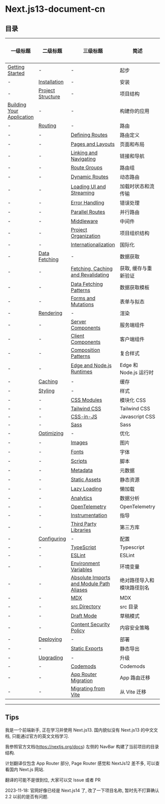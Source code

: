# Next.js13-document-cn

## 目录

| 一级标题                                                                                                                                                           | 二级标题                                                                                                                                                      | 三级标题                                                                                                                                                                                                         | 简述                       | 已完成 |
| ------------------------------------------------------------------------------------------------------------------------------------------------------------------ | ------------------------------------------------------------------------------------------------------------------------------------------------------------- | ---------------------------------------------------------------------------------------------------------------------------------------------------------------------------------------------------------------- | -------------------------- | ------ |
| [Getting Started](https://github.com/Wwwmmxxx/nextjs13-document-cn/blob/master/1.%20Getting%20Started/0.%20Getting%20Started.md)                                   | -                                                                                                                                                             | -                                                                                                                                                                                                                | 起步                       | \[√\]  |
| -                                                                                                                                                                  | [Installation](https://github.com/Wwwmmxxx/nextjs13-document-cn/blob/master/1.%20Getting%20Started/1.%20Installation.md)                                      | -                                                                                                                                                                                                                | 安装                       | \[√\]  |
| -                                                                                                                                                                  | [Project Structure](https://github.com/Wwwmmxxx/nextjs13-document-cn/blob/master/1.%20Getting%20Started/2.%20Project%20Structure.md)                          | -                                                                                                                                                                                                                | 项目结构                   | \[√\]  |
| [Building Your Application](https://github.com/Wwwmmxxx/nextjs13-document-cn/blob/master/2.%20Building%20Your%20Application/0.%20Building%20Your%20Application.md) | -                                                                                                                                                             | -                                                                                                                                                                                                                | 构建你的应用               | \[√\]  |
| -                                                                                                                                                                  | [Routing](https://github.com/Wwwmmxxx/nextjs13-document-cn/blob/master/2.%20Building%20Your%20Application/1.%20Routing/0.%20Routing.md)                       | -                                                                                                                                                                                                                | 路由                       | \[√\]  |
| -                                                                                                                                                                  | -                                                                                                                                                             | [Defining Routes](https://github.com/Wwwmmxxx/nextjs13-document-cn/blob/master/2.%20Building%20Your%20Application/1.%20Routing/1.%20Defining%20Routes.md)                                                        | 路由定义                   | \[√\]  |
| -                                                                                                                                                                  | -                                                                                                                                                             | [Pages and Layouts](https://github.com/Wwwmmxxx/nextjs13-document-cn/blob/master/2.%20Building%20Your%20Application/1.%20Routing/2.%20Pages%20and%20Layouts.md)                                                  | 页面和布局                 | \[√\]  |
| -                                                                                                                                                                  | -                                                                                                                                                             | [Linking and Navigating](https://github.com/Wwwmmxxx/nextjs13-document-cn/blob/master/2.%20Building%20Your%20Application/1.%20Routing/3.%20Linking%20and%20Navigating.md)                                        | 链接和导航                 | \[√\]  |
| -                                                                                                                                                                  | -                                                                                                                                                             | [Route Groups](https://github.com/Wwwmmxxx/nextjs13-document-cn/blob/master/2.%20Building%20Your%20Application/1.%20Routing/4.%20Route%20Groups.md)                                                              | 路由组                     | \[√\]  |
| -                                                                                                                                                                  | -                                                                                                                                                             | [Dynamic Routes](https://github.com/Wwwmmxxx/nextjs13-document-cn/blob/master/2.%20Building%20Your%20Application/1.%20Routing/5.%20Dynamic%20Routes.md)                                                          | 动态路由                   | \[√\]  |
| -                                                                                                                                                                  | -                                                                                                                                                             | [Loading UI and Streaming](https://github.com/Wwwmmxxx/nextjs13-document-cn/blob/master/2.%20Building%20Your%20Application/1.%20Routing/6.%20Loading%20UI%20and%20Streaming.md)                                  | 加载时状态和流传输         | \[√\]  |
| -                                                                                                                                                                  | -                                                                                                                                                             | [Error Handling](https://github.com/Wwwmmxxx/nextjs13-document-cn/blob/master/2.%20Building%20Your%20Application/1.%20Routing/7.%20Error%20Handling.md)                                                          | 错误处理                   | \[√\]  |
| -                                                                                                                                                                  | -                                                                                                                                                             | [Parallel Routes](https://github.com/Wwwmmxxx/nextjs13-document-cn/blob/master/2.%20Building%20Your%20Application/1.%20Routing/8.%20Parallel%20Routes.md)                                                        | 并行路由                   | \[√\]  |
| -                                                                                                                                                                  | -                                                                                                                                                             | [Middleware](https://github.com/Wwwmmxxx/nextjs13-document-cn/blob/master/2.%20Building%20Your%20Application/1.%20Routing/11.%20Middleware.md)                                                                   | 中间件                     | \[√\]  |
| -                                                                                                                                                                  | -                                                                                                                                                             | [Project Organization](https://github.com/Wwwmmxxx/nextjs13-document-cn/blob/master/2.%20Building%20Your%20Application/1.%20Routing/12.%20Project%20Organization.md)                                             | 项目组织结构               | \[√\]  |
| -                                                                                                                                                                  | -                                                                                                                                                             | [Internationalization](https://github.com/Wwwmmxxx/nextjs13-document-cn/blob/master/2.%20Building%20Your%20Application/1.%20Routing/13.%20Internationalization.md)                                               | 国际化                     | \[√\]  |
| -                                                                                                                                                                  | [Data Fetching](https://github.com/Wwwmmxxx/nextjs13-document-cn/blob/master/2.%20Building%20Your%20Application/2.%20Data%20Fetching/0.%20Data%20Fetching.md) | -                                                                                                                                                                                                                | 数据获取                   | \[√\]  |
| -                                                                                                                                                                  | -                                                                                                                                                             | [Fetching, Caching and Revalidating](https://github.com/Wwwmmxxx/nextjs13-document-cn/blob/master/2.%20Building%20Your%20Application/2.%20Data%20Fetching/1.%20Fetching%2C%20Caching%2C%20and%20Revalidating.md) | 获取, 缓存与重新验证       | \[√\]  |
| -                                                                                                                                                                  | -                                                                                                                                                             | [Data Fetching Patterns](https://github.com/Wwwmmxxx/nextjs13-document-cn/blob/master/2.%20Building%20Your%20Application/2.%20Data%20Fetching/2.%20Data%20Fetching%20Patterns.md)                                | 数据获取模板               | \[√\]  |
| -                                                                                                                                                                  | -                                                                                                                                                             | [Forms and Mutations](https://github.com/Wwwmmxxx/nextjs13-document-cn/blob/master/2.%20Building%20Your%20Application/2.%20Data%20Fetching/3.%20Forms%20and%20Mutations.md)                                      | 表单与拟态                 | \[√\]  |
| -                                                                                                                                                                  | [Rendering]()                                                                                                                                                 | -                                                                                                                                                                                                                | 渲染                       | []     |
| -                                                                                                                                                                  | -                                                                                                                                                             | [Server Components]()                                                                                                                                                                                            | 服务端组件                 | []     |
| -                                                                                                                                                                  | -                                                                                                                                                             | [Client Components]()                                                                                                                                                                                            | 客户端组件                 | []     |
| -                                                                                                                                                                  | -                                                                                                                                                             | [Composition Patterns]()                                                                                                                                                                                         | 复合样式                   | []     |
| -                                                                                                                                                                  | -                                                                                                                                                             | [Edge and Node.js Runtimes]()                                                                                                                                                                                    | Edge 和 Node.js 运行时     | []     |
| -                                                                                                                                                                  | [Caching]()                                                                                                                                                   | -                                                                                                                                                                                                                | 缓存                       | []     |
| -                                                                                                                                                                  | [Styling]()                                                                                                                                                   | -                                                                                                                                                                                                                | 样式                       | []     |
| -                                                                                                                                                                  | -                                                                                                                                                             | [CSS Modules]()                                                                                                                                                                                                  | 模块化 CSS                 | []     |
| -                                                                                                                                                                  | -                                                                                                                                                             | [Tailwind CSS]()                                                                                                                                                                                                 | Tailwind CSS               | []     |
| -                                                                                                                                                                  | -                                                                                                                                                             | [CSS-in-JS]()                                                                                                                                                                                                    | Javascript CSS             | []     |
| -                                                                                                                                                                  | -                                                                                                                                                             | [Sass]()                                                                                                                                                                                                         | Sass                       | []     |
| -                                                                                                                                                                  | [Optimizing]()                                                                                                                                                | -                                                                                                                                                                                                                | 优化                       | []     |
| -                                                                                                                                                                  | -                                                                                                                                                             | [Images]()                                                                                                                                                                                                       | 图片                       | []     |
| -                                                                                                                                                                  | -                                                                                                                                                             | [Fonts]()                                                                                                                                                                                                        | 字体                       | []     |
| -                                                                                                                                                                  | -                                                                                                                                                             | [Scripts]()                                                                                                                                                                                                      | 脚本                       | []     |
| -                                                                                                                                                                  | -                                                                                                                                                             | [Metadata]()                                                                                                                                                                                                     | 元数据                     | []     |
| -                                                                                                                                                                  | -                                                                                                                                                             | [Static Assets]()                                                                                                                                                                                                | 静态资源                   | []     |
| -                                                                                                                                                                  | -                                                                                                                                                             | [Lazy Loading]()                                                                                                                                                                                                 | 懒加载                     | []     |
| -                                                                                                                                                                  | -                                                                                                                                                             | [Analytics]()                                                                                                                                                                                                    | 数据分析                   | []     |
| -                                                                                                                                                                  | -                                                                                                                                                             | [OpenTelemetry]()                                                                                                                                                                                                | OpenTelemetry              | []     |
| -                                                                                                                                                                  | -                                                                                                                                                             | [Instrumentation]()                                                                                                                                                                                              | 指导                       | []     |
| -                                                                                                                                                                  | -                                                                                                                                                             | [Third Party Libraries]()                                                                                                                                                                                        | 第三方库                   | []     |
| -                                                                                                                                                                  | [Configuring]()                                                                                                                                               | -                                                                                                                                                                                                                | 配置                       | []     |
| -                                                                                                                                                                  | -                                                                                                                                                             | [TypeScript]()                                                                                                                                                                                                   | Typescript                 | []     |
| -                                                                                                                                                                  | -                                                                                                                                                             | [ESLint]()                                                                                                                                                                                                       | ESLint                     | []     |
| -                                                                                                                                                                  | -                                                                                                                                                             | [Environment Variables]()                                                                                                                                                                                        | 环境变量                   | []     |
| -                                                                                                                                                                  | -                                                                                                                                                             | [Absolute Imports and Module Path Aliases]()                                                                                                                                                                     | 绝对路径导入和模块路径别名 | []     |
| -                                                                                                                                                                  | -                                                                                                                                                             | [MDX]()                                                                                                                                                                                                          | MDX                        | []     |
| -                                                                                                                                                                  | -                                                                                                                                                             | [src Directory]()                                                                                                                                                                                                | src 目录                   | []     |
| -                                                                                                                                                                  | -                                                                                                                                                             | [Draft Mode]()                                                                                                                                                                                                   | 草稿模式                   | []     |
| -                                                                                                                                                                  | -                                                                                                                                                             | [Content Security Policy]()                                                                                                                                                                                      | 内容安全策略               | []     |
| -                                                                                                                                                                  | [Deploying](https://github.com/Wwwmmxxx/nextjs13-document-cn/blob/master/2.%20Building%20Your%20Application/8.%20Deploying/0.%20Deploying.md)                 | -                                                                                                                                                                                                                | 部署                       | \[√\]  |
| -                                                                                                                                                                  | -                                                                                                                                                             | [Static Exports]()                                                                                                                                                                                               | 静态导出                   | []     |
| -                                                                                                                                                                  | [Upgrading]()                                                                                                                                                 | -                                                                                                                                                                                                                | 升级                       | []     |
| -                                                                                                                                                                  | -                                                                                                                                                             | [Codemods]()                                                                                                                                                                                                     | Codemods                   | []     |
| -                                                                                                                                                                  | -                                                                                                                                                             | [App Router Migration]()                                                                                                                                                                                         | App 路由迁移               | []     |
| -                                                                                                                                                                  | -                                                                                                                                                             | [Migrating from Vite]()                                                                                                                                                                                          | 从 Vite 迁移               | []     |

---

## Tips

我是一个前端新手, 正在学习并使用 Next.js13. 国内貌似没有 Next.js13 的中文文档, 只能通过官方的英文文档学习.

我参照官方文档(https://nextjs.org/docs) 左侧的 NavBar 构建了当前项目的目录结构.

计划翻译仅包含 App Router 部分, Page Router 感觉和 NextJs12 差不多, 可以查看国内 Next.js 网站.

翻译的可能不是很到位, 大家可以交 Issue 或者 PR

2023-11-18: 官网好像已经是 Next.js14 了, 改了一下项目名称, 暂时先不打算确认 2.2 以前的是否有问题.
